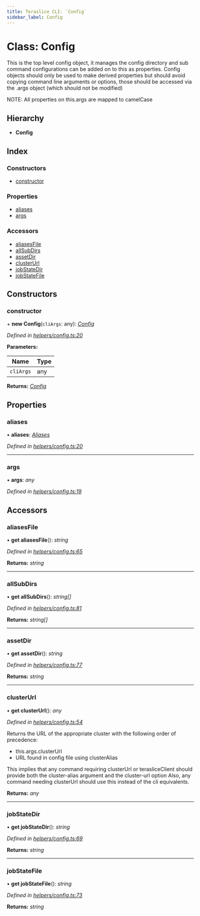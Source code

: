 ```yaml
---
title: Teraslice CLI: `Config`
sidebar_label: Config
---
```


# Class: Config

This is the top level config object, it manages the config directory and
sub command configurations can be added on to this as properties.  Config
objects should only be used to make derived properties but should avoid
copying command line arguments or options, those should be accessed via the
.args object (which should not be modified)

NOTE: All properties on this.args are mapped to camelCase

## Hierarchy

* **Config**

## Index

### Constructors

* [constructor](config.md#constructor)

### Properties

* [aliases](config.md#aliases)
* [args](config.md#args)

### Accessors

* [aliasesFile](config.md#aliasesfile)
* [allSubDirs](config.md#allsubdirs)
* [assetDir](config.md#assetdir)
* [clusterUrl](config.md#clusterurl)
* [jobStateDir](config.md#jobstatedir)
* [jobStateFile](config.md#jobstatefile)

## Constructors

###  constructor

\+ **new Config**(`cliArgs`: any): *[Config](config.md)*

*Defined in [helpers/config.ts:20](https://github.com/terascope/teraslice/blob/d8feecc03/packages/teraslice-cli/src/helpers/config.ts#L20)*

**Parameters:**

Name | Type |
------ | ------ |
`cliArgs` | any |

**Returns:** *[Config](config.md)*

## Properties

###  aliases

• **aliases**: *[Aliases](aliases.md)*

*Defined in [helpers/config.ts:20](https://github.com/terascope/teraslice/blob/d8feecc03/packages/teraslice-cli/src/helpers/config.ts#L20)*

___

###  args

• **args**: *any*

*Defined in [helpers/config.ts:19](https://github.com/terascope/teraslice/blob/d8feecc03/packages/teraslice-cli/src/helpers/config.ts#L19)*

## Accessors

###  aliasesFile

• **get aliasesFile**(): *string*

*Defined in [helpers/config.ts:65](https://github.com/terascope/teraslice/blob/d8feecc03/packages/teraslice-cli/src/helpers/config.ts#L65)*

**Returns:** *string*

___

###  allSubDirs

• **get allSubDirs**(): *string[]*

*Defined in [helpers/config.ts:81](https://github.com/terascope/teraslice/blob/d8feecc03/packages/teraslice-cli/src/helpers/config.ts#L81)*

**Returns:** *string[]*

___

###  assetDir

• **get assetDir**(): *string*

*Defined in [helpers/config.ts:77](https://github.com/terascope/teraslice/blob/d8feecc03/packages/teraslice-cli/src/helpers/config.ts#L77)*

**Returns:** *string*

___

###  clusterUrl

• **get clusterUrl**(): *any*

*Defined in [helpers/config.ts:54](https://github.com/terascope/teraslice/blob/d8feecc03/packages/teraslice-cli/src/helpers/config.ts#L54)*

Returns the URL of the appropriate cluster with the following order of
precedence:

  * this.args.clusterUrl
  * URL found in config file using clusterAlias

This implies that any command requiring clusterUrl or terasliceClient
should provide both the cluster-alias argument and the cluster-url option
Also, any command needing clusterUrl should use this instead of the cli
equivalents.

**Returns:** *any*

___

###  jobStateDir

• **get jobStateDir**(): *string*

*Defined in [helpers/config.ts:69](https://github.com/terascope/teraslice/blob/d8feecc03/packages/teraslice-cli/src/helpers/config.ts#L69)*

**Returns:** *string*

___

###  jobStateFile

• **get jobStateFile**(): *string*

*Defined in [helpers/config.ts:73](https://github.com/terascope/teraslice/blob/d8feecc03/packages/teraslice-cli/src/helpers/config.ts#L73)*

**Returns:** *string*
